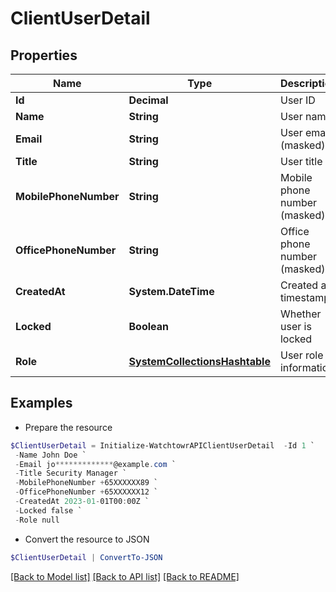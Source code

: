 # ClientUserDetail
## Properties

Name | Type | Description | Notes
------------ | ------------- | ------------- | -------------
**Id** | **Decimal** | User ID | 
**Name** | **String** | User name | 
**Email** | **String** | User email (masked) | 
**Title** | **String** | User title | 
**MobilePhoneNumber** | **String** | Mobile phone number (masked) | 
**OfficePhoneNumber** | **String** | Office phone number (masked) | 
**CreatedAt** | **System.DateTime** | Created at timestamp | 
**Locked** | **Boolean** | Whether user is locked | 
**Role** | [**SystemCollectionsHashtable**](.md) | User role information | 

## Examples

- Prepare the resource
```powershell
$ClientUserDetail = Initialize-WatchtowrAPIClientUserDetail  -Id 1 `
 -Name John Doe `
 -Email jo*************@example.com `
 -Title Security Manager `
 -MobilePhoneNumber +65XXXXXX89 `
 -OfficePhoneNumber +65XXXXXX12 `
 -CreatedAt 2023-01-01T00:00Z `
 -Locked false `
 -Role null
```

- Convert the resource to JSON
```powershell
$ClientUserDetail | ConvertTo-JSON
```

[[Back to Model list]](../README.md#documentation-for-models) [[Back to API list]](../README.md#documentation-for-api-endpoints) [[Back to README]](../README.md)


